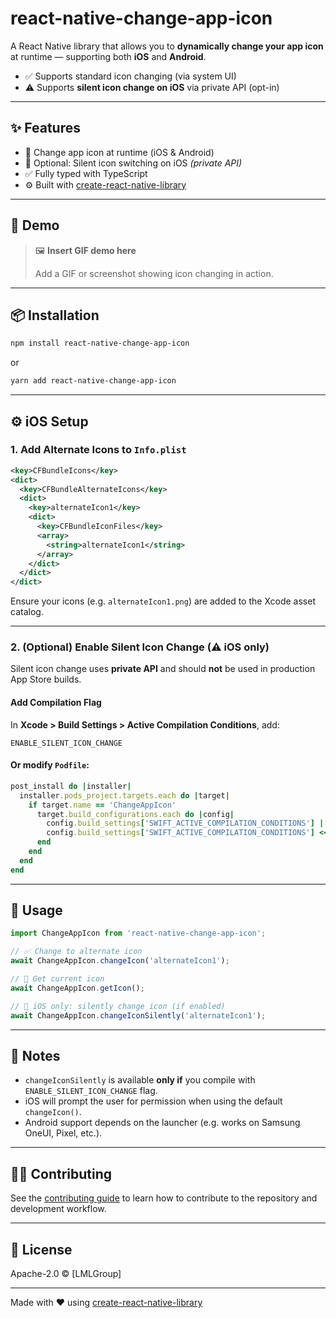 # react-native-change-app-icon

A React Native library that allows you to **dynamically change your app icon** at runtime — supporting both **iOS** and **Android**.

- ✅ Supports standard icon changing (via system UI)
- ⚠️ Supports **silent icon change on iOS** via private API (opt-in)

---

## ✨ Features

- 🔄 Change app icon at runtime (iOS & Android)
- 🤫 Optional: Silent icon switching on iOS _(private API)_
- ✅ Fully typed with TypeScript
- ⚙️ Built with [create-react-native-library](https://github.com/callstack/react-native-builder-bob)

---

## 📸 Demo

> 🖼️ **Insert GIF demo here**
>
> Add a GIF or screenshot showing icon changing in action.

---

## 📦 Installation

```bash
npm install react-native-change-app-icon
```

or

```bash
yarn add react-native-change-app-icon
```

---

## ⚙️ iOS Setup

### 1. Add Alternate Icons to `Info.plist`

```xml
<key>CFBundleIcons</key>
<dict>
  <key>CFBundleAlternateIcons</key>
  <dict>
    <key>alternateIcon1</key>
    <dict>
      <key>CFBundleIconFiles</key>
      <array>
        <string>alternateIcon1</string>
      </array>
    </dict>
  </dict>
</dict>
```

Ensure your icons (e.g. `alternateIcon1.png`) are added to the Xcode asset catalog.

---

### 2. (Optional) Enable Silent Icon Change (⚠️ iOS only)

Silent icon change uses **private API** and should **not** be used in production App Store builds.

#### Add Compilation Flag

In **Xcode > Build Settings > Active Compilation Conditions**, add:

```
ENABLE_SILENT_ICON_CHANGE
```

#### Or modify `Podfile`:

```ruby
post_install do |installer|
  installer.pods_project.targets.each do |target|
    if target.name == 'ChangeAppIcon'
      target.build_configurations.each do |config|
        config.build_settings['SWIFT_ACTIVE_COMPILATION_CONDITIONS'] ||= ['$(inherited)']
        config.build_settings['SWIFT_ACTIVE_COMPILATION_CONDITIONS'] << 'ENABLE_SILENT_ICON_CHANGE'
      end
    end
  end
end
```

---

## 🧪 Usage

```ts
import ChangeAppIcon from 'react-native-change-app-icon';

// ✅ Change to alternate icon
await ChangeAppIcon.changeIcon('alternateIcon1');

// 🔁 Get current icon
await ChangeAppIcon.getIcon();

// 🤫 iOS only: silently change icon (if enabled)
await ChangeAppIcon.changeIconSilently('alternateIcon1');
```

---

## 📌 Notes

- `changeIconSilently` is available **only if** you compile with `ENABLE_SILENT_ICON_CHANGE` flag.
- iOS will prompt the user for permission when using the default `changeIcon()`.
- Android support depends on the launcher (e.g. works on Samsung OneUI, Pixel, etc.).

---

## 🧑‍💻 Contributing

See the [contributing guide](CONTRIBUTING.md) to learn how to contribute to the repository and development workflow.

---

## 📄 License

Apache-2.0 © [LMLGroup]

---

Made with ❤️ using [create-react-native-library](https://github.com/callstack/react-native-builder-bob)
